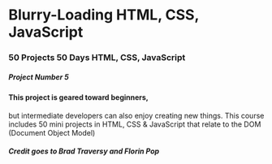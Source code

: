 # Blurry-Loading HTML, CSS, JavaScript

### 50 Projects 50 Days HTML, CSS, JavaScript

##### Project Number 5
####  This project is geared toward beginners, 
but intermediate developers can also enjoy creating new things. 
This course includes 50 mini projects in HTML, 
CSS & JavaScript that relate to the DOM (Document Object Model)

##### Credit goes to Brad Traversy and Florin Pop
